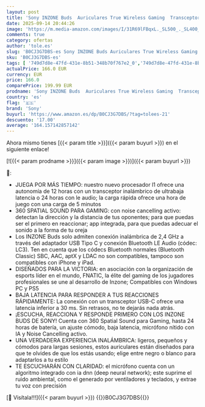 ```yaml
---
layout: post
title: 'Sony INZONE Buds  Auriculares True Wireless Gaming  Transceptor de Baja latencia  Compatible con PC y PS5  360 Spatial Sound  Ligeros y cómodos  Noise Cancelling  Micrófono IA  24 Horas batería'
date: 2025-09-14 20:44:26
image: 'https://m.media-amazon.com/images/I/31R69lFBqxL._SL500_._SL400_.jpg'
comments: true
category: ofertas
author: 'tole.es'
slug: 'B0CJ3G7DBS-es Sony INZONE Buds Auriculares True Wireless Gaming...'
sku: 'B0CJ3G7DBS-es'
tags: [ '749d7d8e-47fd-431e-8b51-348b70f767e2_0','749d7d8e-47fd-431e-8b51-348b70f767e2_4701','749d7d8e-47fd-431e-8b51-348b70f767e2_9101','856628d6-bd06-44c9-8556-c5cb75f77e2b_0','856628d6-bd06-44c9-8556-c5cb75f77e2b_8201','Accesorios para PS4, Xbox One y Nintendo Switch','Accesorios para PlayStation 4','Arborist Merchandising Root','Auriculares gaming con micrófono para PlayStation 4','Electrónica','Hardware y juegos para PlayStation 4','Self Service','Special Features Stores','Top Brands Headphones Selection','Top brands in Electronics','Videojuegos','ps5','sony','🇪🇸', ]
actualPrice: 166.0 EUR
currency: EUR
price: 166.0
comparePrice: 199.99 EUR
prodname: 'Sony INZONE Buds  Auriculares True Wireless Gaming  Transceptor de Baja latencia  Compatible con PC y PS5  360 Spatial Sound  Ligeros y cómodos  Noise Cancelling  Micrófono IA  24 Horas batería'
country: 'es'
flag: '🇪🇸'
brand: 'Sony'
buyurl: 'https://www.amazon.es/dp/B0CJ3G7DBS/?tag=tolees-21'
descuento: '17.00'
average: '164.157142857142'
---
```


Ahora mismo tienes [{{< param title >}}]({{< param buyurl >}}) en el siguiente enlace!

[![{{< param prodname >}}]({{< param image >}})]({{< param buyurl >}})

🔎:

- JUEGA POR MÁS TIEMPO: nuestro nuevo procesador l1 ofrece una autonomía de 12 horas con un transceptor inalámbrico de ultrabaja latencia o 24 horas con le audio; la carga rápida ofrece una hora de juego con una carga de 5 minutos
- 360 SPATIAL SOUND PARA GAMING: con noise cancelling activo: detectan la dirección y la distancia de tus oponentes; para que puedas ser el primero en reaccionar; app integrada, para que puedas adecuar el sonido a la forma de tu oreja
- Los INZONE Buds solo admiten conexión inalámbrica de 2,4 GHz a través del adaptador USB Tipo C y conexión Bluetooth LE Audio (códec: LC3). Ten en cuenta que los códecs Bluetooth normales (Bluetooth Classic) SBC, AAC, aptX y LDAC no son compatibles, tampoco son compatibles con iPhone y iPad.
- DISEÑADOS PARA LA VICTORIA: en asociación con la organización de esports líder en el mundo, FNATIC, la élite del gaming de los jugadores profesionales se une al desarrollo de Inzone; Compatibles con Windows PC y PS5
- BAJA LATENCIA PARA RESPONDER A TUS REACCIONES RÁPIDAMENTE: La conexión con un transceptor USB-C ofrece una latencia inferior a 30 ms. Sin retrasos, no te dejarás nada atrás.
- ¡ESCUCHA, REACCIONA Y RESPONDE PRIMERO CON LOS INZONE BUDS DE SONY! Cuenta con 360 Spatial Sound para Gaming, hasta 24 horas de batería, un ajuste cómodo, baja latencia, micrófono nítido con IA y Noise Cancelling activo.
- UNA VERDADERA EXPERIENCIA INALÁMBRICA: ligeros, pequeños y cómodos para largas sesiones, estos auriculares están diseñados para que te olvides de que los estás usando; elige entre negro o blanco para adaptarlos a tu estilo
- TE ESCUCHARÁN CON CLARIDAD: el micrófono cuenta con un algoritmo integrado con ia dnn (deep neural network); este suprime el ruido ambiental, como el generado por ventiladores y teclados, y extrae tu voz con precisión

[🛒 Visítala!!!]({{< param buyurl >}})
{{<world>}}B0CJ3G7DBS{{</world>}}
